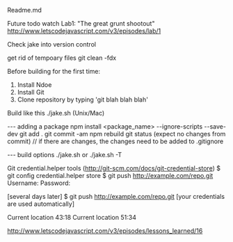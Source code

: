 Readme.md

Future todo watch Lab1: "The great grunt shootout"
http://www.letscodejavascript.com/v3/episodes/lab/1

Check jake into version control


get rid of tempoary files
git clean -fdx





Before building for the first time:

1. Install Ndoe
2. Install Git
3. Clone repository by typing 'git blah blah blah'

Build like this
./jake.sh (Unix/Mac)



--- adding a package
npm install <package_name> --ignore-scripts  --save-dev 
git add .
git commit -am <TK appropiarte message>
npm rebuild
git status (expect no changes from commit)
// if there are changes, the changes need to be added to .gitignore 


--- build options
./jake.sh
or
./jake.sh -T




Git credential.helper tools  (http://git-scm.com/docs/git-credential-store)
$ git config credential.helper store
$ git push http://example.com/repo.git
Username: <type your username>
Password: <type your password>

[several days later]
$ git push http://example.com/repo.git
[your credentials are used automatically]



Current location 43:18
Current location 51:34

http://www.letscodejavascript.com/v3/episodes/lessons_learned/16
